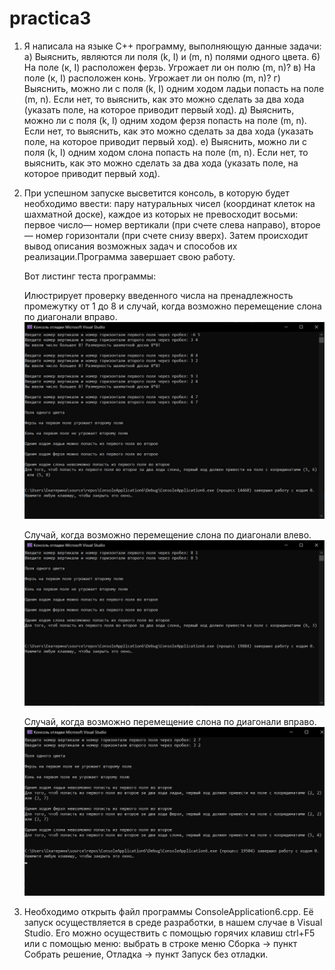 # practica3
1. Я написала на языке С++ программу, выполняющую данные задачи:
   а) Выяснить, являются ли поля (k, I) и (m, n) полями одного цвета. 
   6) На поле (к, I) расположен ферзь. Угрожает ли он полю (m, n)? 
   в) На поле (к, I) расположен конь. Угрожает ли он полю (m, n)?
   г) Выяснить, можно ли с поля (k, I) одним ходом ладьи попасть на поле (m, n). Если нет, то выяснить, как это можно сделать за два хода (указать поле, на которое приводит первый    ход). 
   д) Выяснить, можно ли с поля (k, I) одним ходом ферзя попасть на поле (m, n). Если нет, то выяснить, как это можно сделать за два хода (указать поле, на которое приводит первый    ход).
   е) Выяснить, можно ли с поля (k, I) одним ходом слона попасть на поле (m, n). Если нет, то выяснить, как это можно сделать за два хода (указать поле, на которое приводит первый    ход). 

2. При успешном запуске высветится консоль, в которую будет необходимо ввести: пару натуральных чисел (координат клеток на шахматной доске), каждое из которых не превосходит          восьми: первое число— номер вертикали (при счете слева направо), второе— номер горизонтали (при счете снизу вверх). Затем происходит вывод описания возможных задач и способов      их реализации.Программа завершает свою работу.

   Вот листинг теста программы:
   
   Илюстрирует проверку введенного числа на пренадлежность промежутку от 1 до 8 и случай, когда возможно перемещение  слона по диагонали вправо.
   ![Alt-текст](practice3/ConsoleApplication7/Обе.jpg "Обе")
   
   Случай, когда возможно перемещение слона по диагонали влево.
   ![Alt-текст](practice3/ConsoleApplication7/Левее.jpg "Левее")
   
   Случай, когда возможно перемещение слона по диагонали вправо.
   ![Alt-текст](practice3/ConsoleApplication7/Правее.jpg "Правее")
   
3. Необходимо открыть файл программы ConsoleApplication6.cpp. Её запуск  осуществляется в среде разработки, в нашем случае в Visual Studio. Его можно осуществить с помощью горячих    клавиш ctrl+F5 или с помощью меню: выбрать в строке    меню Сборка -> пункт Собрать решение, Отладка -> пункт Запуск без отладки. 
